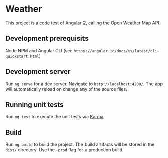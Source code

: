 # Weather

This project is a code test of Angular 2, calling the Open Weather Map API.

## Development prerequisits
Node NPM and Angular CLI (see `https://angular.io/docs/ts/latest/cli-quickstart.html`)

## Development server
Run `ng serve` for a dev server. Navigate to `http://localhost:4200/`. 
The app will automatically reload on change any of the source files.

## Running unit tests

Run `ng test` to execute the unit tests via [Karma](https://karma-runner.github.io).

## Build

Run `ng build` to build the project. 
The build artifacts will be stored in the `dist/` directory. Use the `-prod` flag for a production build.
